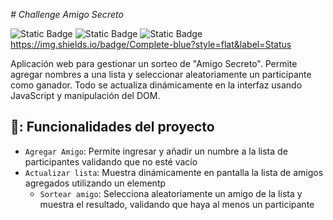<em> # Challenge Amigo Secreto</em>

![Static Badge](https://img.shields.io/badge/HTML-black?style=for-the-badge&logo=HTML) ![Static Badge](https://img.shields.io/badge/css-blue?style=for-the-badge&logo=css) ![Static Badge](https://img.shields.io/badge/JavaScript-gray?style=for-the-badge&logo=JavaScript&color=96979B)
https://img.shields.io/badge/Complete-blue?style=flat&label=Status

Aplicación web para gestionar un sorteo de "Amigo Secreto". Permite agregar nombres a una lista y seleccionar aleatoriamente un participante como ganador. Todo se actualiza dinámicamente en la interfaz usando JavaScript y manipulación del DOM.

## 🔨: Funcionalidades del proyecto
- `Agregar Amigo`: Permite ingresar y añadir un numbre a la lista de participantes validando que no esté vacío 
- `Actualizar lista`: Muestra dinámicamente en pantalla la lista de amigos agregados utilizando un elementp <ul> 
- `Sortear amigo`: Selecciona aleatoriamente un amigo de la lista y muestra el resultado, validando que haya al menos un participante
